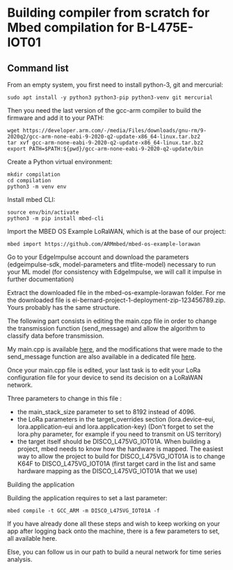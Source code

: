 # Building compiler from scratch for Mbed compilation for B-L475E-IOT01

## Command list

From an empty system, you first need to install python-3, git and mercurial:

	sudo apt install -y python3 python3-pip python3-venv git mercurial

Then you need the last version of the gcc-arm compiler to build the firmware and add it to your PATH:

	wget https://developer.arm.com/-/media/Files/downloads/gnu-rm/9-2020q2/gcc-arm-none-eabi-9-2020-q2-update-x86_64-linux.tar.bz2
	tar xvf gcc-arm-none-eabi-9-2020-q2-update-x86_64-linux.tar.bz2
	export PATH=$PATH:${pwd}/gcc-arm-none-eabi-9-2020-q2-update/bin

Create a Python virtual environment:

	mkdir compilation
	cd compilation
	python3 -m venv env

Install mbed CLI:

	source env/bin/activate
	python3 -m pip install mbed-cli

Import the MBED OS Example LoRaWAN, which is at the base of our project:

	mbed import https://github.com/ARMmbed/mbed-os-example-lorawan

Go to your EdgeImpulse account and download the parameters (edgeimpulse-sdk, model-parameters and tflite-model) necessary to run your ML model (for consistency with EdgeImpulse, we will call it impulse in further documentation)

Extract the downloaded file in the mbed-os-example-lorawan folder. For me the downloaded file is ei-bernard-project-1-deployment-zip-123456789.zip. Yours probably has the same structure.

The following part consists in editing the main.cpp file in order to change the transmission function (send_message) and allow the algorithm to classify data before transmission.

My main.cpp is available [here](tests_lora_ei/main.cpp), and the modifications that were made to the send_message function are also available in a dedicated file [here](tests_lora_ei/send_message).

Once your main.cpp file is edited, your last task is to edit your LoRa configuration file for your device to send its decision on a LoRaWAN network.

Three parameters to change in this file :
- the main_stack_size parameter to set to 8192 instead of 4096.
- the LoRa parameters in the target_overrides section (lora.device-eui, lora.application-eui and lora.application-key) (Don't forget to set the lora.phy parameter, for example if you need to transmit on US territory)
- the target itself should be DISCO_L475VG_IOT01A. When building a project, mbed needs to know how the hardware is mapped. The easiest way to allow the project to build for DISCO_L475VG_IOT01A is to change K64F to DISCO_L475VG_IOT01A (first target card in the list and same hardware mapping as the DISCO_L475VG_IOT01A that we use)

Building the application

Building the application requires to set a last parameter:

	mbed compile -t GCC_ARM -m DISCO_L475VG_IOT01A -f

If you have already done all these steps and wish to keep working on your app after logging back onto the machine, there is a few parameters to set, all available here.

Else, you can follow us in our path to build a neural network for time series analysis.
